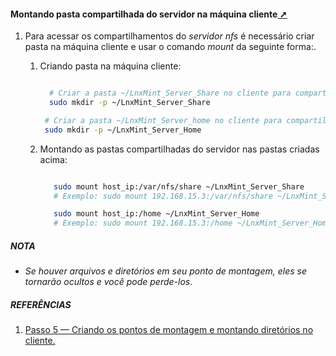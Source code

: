 <!-- markdownlint-disable-next-line -->
#### <span id="topo"><span>Montando pasta compartilhada do servidor na máquina cliente<a href="montando_pasta_compartilhada_do_servidor_no_cliente.html" target="_blank" title="Pressione aqui para expandir este documento em nova aba." >  ➚ </a>

1. Para acessar os compartilhamentos do _servidor nfs_ é necessário criar pasta na máquina cliente e usar o comando _mount_ da seguinte forma:.
   1. Criando pasta na máquina cliente:

       ```sh

         # Criar a pasta ~/LnxMint_Server_Share no cliente para compartilhada a pasta /var/nfs/share do servidor
         sudo mkdir -p ~/LnxMint_Server_Share

        # Criar a pasta ~/LnxMint_Server_home no cliente para compartilhada a pasta /home do servidor         
        sudo mkdir -p ~/LnxMint_Server_Home

       ```

   2. Montando as pastas compartilhadas do servidor nas pastas criadas acima:

       ```sh

          sudo mount host_ip:/var/nfs/share ~/LnxMint_Server_Share
          # Exemplo: sudo mount 192.168.15.3:/var/nfs/share ~/LnxMint_Server_Share

          sudo mount host_ip:/home ~/LnxMint_Server_Home
          # Exemplo: sudo mount 192.168.15.3:/home ~/LnxMint_Server_Home
       
       ```

##### NOTA

- _Se houver arquivos e diretórios em seu ponto de montagem, eles se tornarão ocultos e você pode perde-los_.

##### REFERÊNCIAS

1. [Passo 5 — Criando os pontos de montagem e montando diretórios no cliente.](https://www.digitalocean.com/community/tutorials/how-to-set-up-an-nfs-mount-on-ubuntu-20-04-pt#passo-5-criando-os-pontos-de-montagem-e-montando-diretorios-no-cliente)